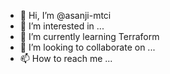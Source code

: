- 👋 Hi, I’m @asanji-mtci
- 👀 I’m interested in ...
- 🌱 I’m currently learning Terraform
- 💞️ I’m looking to collaborate on ...
- 📫 How to reach me ...

<!---
asanji-mtci/asanji-mtci is a ✨ special ✨ repository because its `README.md` (this file) appears on your GitHub profile.
You can click the Preview link to take a look at your changes.
--->
